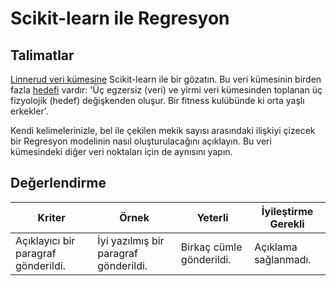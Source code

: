 # Scikit-learn ile Regresyon

## Talimatlar

[Linnerud veri kümesine](https://scikit-learn.org/stable/modules/generated/sklearn.datasets.load_linnerud.html#sklearn.datasets.load_linnerud) Scikit-learn ile bir gözatın. Bu veri kümesinin birden fazla [hedefi](https://scikit-learn.org/stable/datasets/toy_dataset.html#linnerrud-dataset) vardır: 'Üç egzersiz (veri) ve yirmi veri kümesinden toplanan üç fizyolojik (hedef) değişkenden oluşur. Bir fitness kulübünde ki orta yaşlı erkekler'.

Kendi kelimelerinizle, bel ile çekilen mekik sayısı arasındaki ilişkiyi çizecek bir Regresyon modelinin nasıl oluşturulacağını açıklayın. Bu veri kümesindeki diğer veri noktaları için de aynısını yapın.

## Değerlendirme

| Kriter                              | Örnek                                 | Yeterli                       | İyileştirme Gerekli        |
| ----------------------------------- | ------------------------------------- | ----------------------------- | -------------------------- |
| Açıklayıcı bir paragraf gönderildi. | İyi yazılmış bir paragraf gönderildi. | Birkaç cümle gönderildi.      | Açıklama sağlanmadı.       |
